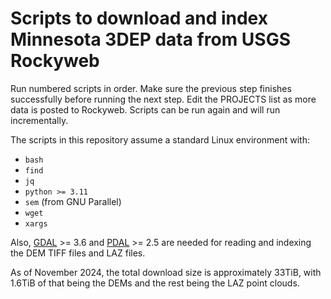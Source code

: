 Scripts to download and index Minnesota 3DEP data from USGS Rockyweb
====================================================================

Run numbered scripts in order.  Make sure the previous step finishes
successfully before running the next step.  Edit the PROJECTS list as
more data is posted to Rockyweb.  Scripts can be run again and will
run incrementally.

The scripts in this repository assume a standard Linux environment
with:
  - `bash`
  - `find`
  - `jq`
  - `python >= 3.11`
  - `sem` (from GNU Parallel)
  - `wget`
  - `xargs`
  
Also, [GDAL](https://gdal.org) >= 3.6 and [PDAL](https://pdal.io) >=
2.5 are needed for reading and indexing the DEM TIFF files and LAZ
files.

As of November 2024, the total download size is approximately 33TiB,
with 1.6TiB of that being the DEMs and the rest being the LAZ point
clouds.
